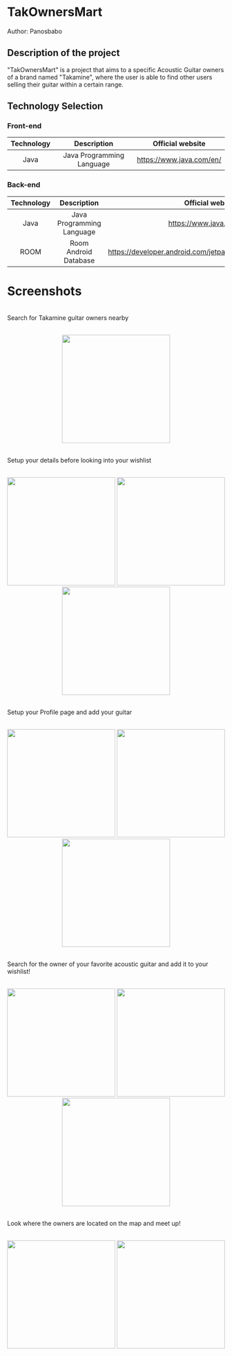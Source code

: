 # TakOwnersMart

Author: Panosbabo </br>

## Description of the project
"TakOwnersMart" is a project that aims to a specific Acoustic Guitar owners of a brand named "Takamine", where the user is able to find other users selling their guitar within a certain range.

## Technology Selection

### Front-end
|     Technology     |        Description        |                Official website                |
| :----------------: | :----------------------:  | :--------------------------------------------: |
|        Java        | Java Programming Language |               https://www.java.com/en/         |

### Back-end
|     Technology     |        Description        |                Official website                |
| :----------------: | :----------------------:  | :--------------------------------------------: |
|        Java        | Java Programming Language |               https://www.java.com/en/         |
|        ROOM        |    Room Android Database  | https://developer.android.com/jetpack/androidx/releases/room |

# Screenshots
<br>
Search for Takamine guitar owners nearby
<br><br>
<p align="center">
  <img src="Screenshots/1.png" width=250></img>
</p>
<br>
Setup your details before looking into your wishlist
<br><br>
<p align="center">
  <img src="Screenshots/2.png" width=250></img>
  <img src="Screenshots/3.png" width=250></img>
  <img src="Screenshots/4.png" width=250></img>
</p>
<br>
Setup your Profile page and add your guitar
<br><br>
<p align="center">
  <img src="Screenshots/5.png" width=250></img>
  <img src="Screenshots/6.png" width=250></img>
  <img src="Screenshots/7.png" width=250></img>
</p>
<br>
Search for the owner of your favorite acoustic guitar and add it to your wishlist!
<br><br>
<p align="center">
  <img src="Screenshots/9.png" width=250></img>
  <img src="Screenshots/10.png" width=250></img>
  <img src="Screenshots/11.png" width=250></img>
</p>
<br>
Look where the owners are located on the map and meet up!
<br><br>
<p align="center">
  <img src="Screenshots/12.png" width=250></img>
  <img src="Screenshots/13.png" width=250></img>
</p>